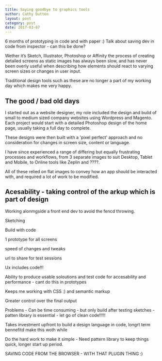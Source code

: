 ```yaml
---
title: Saying goodbye to graphics tools
author: Cathy Dutton
layout: post
category: post
date: 2017-03-07
---
```



6 months of prototyping in code and with paper :) 
Talk about saving dev in code from inspector - can this be done?

Wether it’s Sketch, Illustrator, Photoshop or Affinity the process of creating detailed screens as static images has always been slow, and has never been overly useful when describing how elements should react to varying screen sizes or changes in user input.

Traditional design tools such as these are no longer a part of my working day which makes me very happy.


## The good / bad old days

I started out as a website designer, my role included the design and build of small to medium sized company websites using Wordpress and Magento. Each project would start with a detailed Photoshop design of the home page, usually taking a full day to complete.

These designs were then built with a 'pixel perfect' approach and no consideration for changes in screen size, content or language.

I have since experienced a range of differing but equally frustrating processes and workflows, from 3 separate images to suit Desktop, Tablet and Mobile, to Online tools like Zeplin and ????.

All of these relied on flat images to convey how an app should be interacted with, and required a lot of work to be modified.



## Acesability  - taking control of the arkup which is part of design

Working alonmgside a front end dev to avoid the fencd throwing.


Sketching

Build with code

1 prototype for all screens

speed of changes and tweaks

url to share for test sessions

Ux includes code!!!

Ability to produce usable soloutions and test code for accesability and performance - cant do this in prototypes

Keeps me working with CSS :) and semantic markup

Greater control over the final output

Problems - Can be time consuming - but only build after testing sketches - patten library is essential - let go of clean code!!!!!

Takes investment upfront to build a design language in code, longrt term bennefitd make this woth while

Do the hard work to make it simple - Need pattern library to keep things quick, longer start up period.



SAVING CODE FROM THE BROWSER - WITH THAT PLUGIN THING :)
